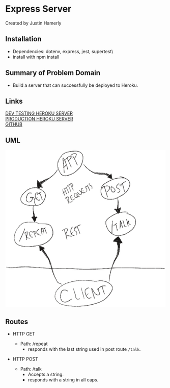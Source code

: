 # Express Server

Created by Justin Hamerly

## Installation

* Dependencies: dotenv, express, jest, supertest\
* install with npm install

## Summary of Problem Domain

* Build a server that can successfully be deployed to Heroku.

## Links

[DEV TESTING HEROKU SERVER](https://justin-server-deploy-dev.herokuapp.com/)\
[PRODUCTION HEROKU SERVER](https://justin-server-deploy-prod.herokuapp.com/)\
[GITHUB](https://github.com/JustinHamerly/server-deployment-practice/tree/dev)

## UML

![UML](./server-deployment-practice-UML.PNG)

## Routes

* HTTP GET
  * Path: /repeat
    * responds with the last string used in post route `/talk`.

* HTTP POST
  * Path: /talk
    * Accepts a string.
    * responds with a string in all caps.
